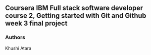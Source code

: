 ## Coursera IBM Full stack software developer course 2, Getting started with Git and Github week 3 final project

### Authors
Khushi Atara

